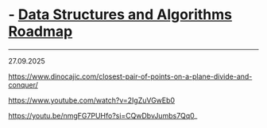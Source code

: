 # - [Data Structures and Algorithms Roadmap](https://roadmap.sh/datastructures-and-algorithms)



---

27.09.2025


https://www.dinocajic.com/closest-pair-of-points-on-a-plane-divide-and-conquer/

https://www.youtube.com/watch?v=2IgZuVGwEb0

https://youtu.be/nmgFG7PUHfo?si=CQwDbvJumbs7Qq0_